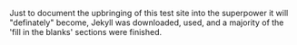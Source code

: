 Just to document the upbringing of this test site into the superpower it will "definately" become, Jekyll was downloaded, used, and a majority of the 'fill in the blanks' sections were finished.
